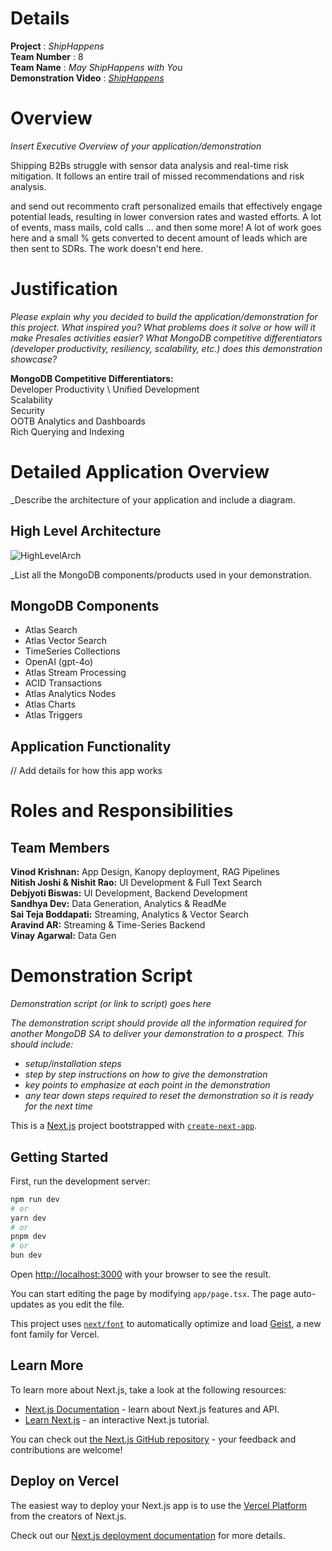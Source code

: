 
# Details

**Project** : _ShipHappens_  
**Team Number** : 8  
**Team Name** : _May ShipHappens with You_  
**Demonstration Video** : _[ShipHappens](https://ship-happens-sa-ind-blr.sa-demo.staging.corp.mongodb.com)_ 

# Overview

_Insert Executive Overview of your application/demonstration_

Shipping B2Bs struggle with sensor data analysis and real-time risk mitigation. It follows an entire trail of missed recommendations and risk analysis.

and send out recommento craft personalized emails that effectively engage potential leads, resulting in lower conversion rates and wasted efforts. A lot of events, mass mails, cold calls ... and then some more!
A lot of work goes here and a small % gets converted to decent amount of leads which are then sent to SDRs.
The work doesn't end here.

# Justification

_Please explain why you decided to build the application/demonstration for this project. What inspired you? What problems does it solve or how will it make Presales activities easier?_
_What MongoDB competitive differentiators (developer productivity, resiliency, scalability, etc.) does this demonstration showcase?_

**MongoDB Competitive Differentiators:** \
Developer Productivity \ 
Unified Development \
Scalability \
Security \
OOTB Analytics and Dashboards \
Rich Querying and Indexing


# Detailed Application Overview

_Describe the architecture of your application and include a diagram.

## High Level Architecture
![HighLevelArch](https://github.com/vinodkrishnan23/shiphappens/blob/main/screenshot/ShipHappensArch.png)


_List all the MongoDB components/products used in your demonstration.

## MongoDB Components
- Atlas Search
- Atlas Vector Search
- TimeSeries Collections
- OpenAI (gpt-4o)
- Atlas Stream Processing
- ACID Transactions
- Atlas Analytics Nodes
- Atlas Charts
- Atlas Triggers


## Application Functionality

// Add details for how this app works

# Roles and Responsibilities

## Team Members 

**Vinod Krishnan:** App Design, Kanopy deployment, RAG Pipelines \
**Nitish Joshi & Nishit Rao:** UI Development & Full Text Search \
**Debjyoti Biswas:** UI Development, Backend Development \
**Sandhya Dev:**  Data Generation, Analytics & ReadMe \
**Sai Teja Boddapati:** Streaming, Analytics & Vector Search \
**Aravind AR:** Streaming & Time-Series Backend \
**Vinay Agarwal:** Data Gen 


# Demonstration Script

_Demonstration script (or link to script) goes here_

_The demonstration script should provide all the information required for another MongoDB SA to deliver your demonstration to a prospect. This should include:_

* _setup/installation steps_
* _step by step instructions on how to give the demonstration_
* _key points to emphasize at each point in the demonstration_
* _any tear down steps required to reset the demonstration so it is ready for the next time_




This is a [Next.js](https://nextjs.org) project bootstrapped with [`create-next-app`](https://nextjs.org/docs/app/api-reference/cli/create-next-app).

## Getting Started

First, run the development server:

```bash
npm run dev
# or
yarn dev
# or
pnpm dev
# or
bun dev
```

Open [http://localhost:3000](http://localhost:3000) with your browser to see the result.

You can start editing the page by modifying `app/page.tsx`. The page auto-updates as you edit the file.

This project uses [`next/font`](https://nextjs.org/docs/app/building-your-application/optimizing/fonts) to automatically optimize and load [Geist](https://vercel.com/font), a new font family for Vercel.

## Learn More

To learn more about Next.js, take a look at the following resources:

- [Next.js Documentation](https://nextjs.org/docs) - learn about Next.js features and API.
- [Learn Next.js](https://nextjs.org/learn) - an interactive Next.js tutorial.

You can check out [the Next.js GitHub repository](https://github.com/vercel/next.js) - your feedback and contributions are welcome!

## Deploy on Vercel

The easiest way to deploy your Next.js app is to use the [Vercel Platform](https://vercel.com/new?utm_medium=default-template&filter=next.js&utm_source=create-next-app&utm_campaign=create-next-app-readme) from the creators of Next.js.

Check out our [Next.js deployment documentation](https://nextjs.org/docs/app/building-your-application/deploying) for more details.
